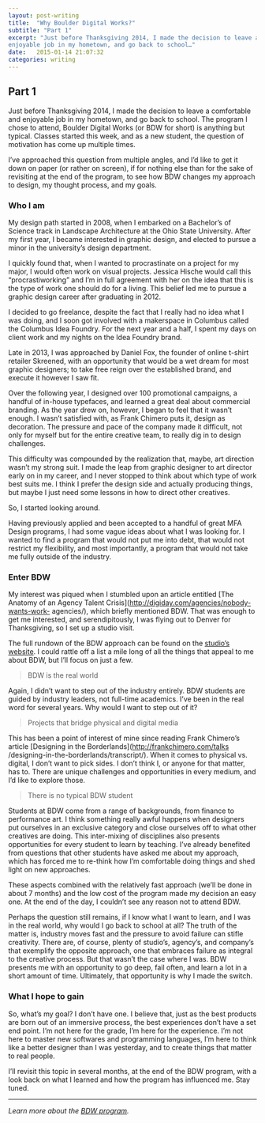 ```yaml
---
layout: post-writing
title:  "Why Boulder Digital Works?"
subtitle: "Part 1"
excerpt: "Just before Thanksgiving 2014, I made the decision to leave a comfortable and
enjoyable job in my hometown, and go back to school…"
date:   2015-01-14 21:07:32
categories: writing
---
```


## Part 1

Just before Thanksgiving 2014, I made the decision to leave a comfortable and
enjoyable job in my hometown, and go back to school. The program I chose to
attend, Boulder Digital Works (or BDW for short) is anything but typical.
Classes started this week, and as a new student, the question of motivation
has come up multiple times.

I’ve approached this question from multiple angles, and I’d like to get it
down on paper (or rather on screen), if for nothing else than for the sake of
revisiting at the end of the program, to see how BDW changes my approach to
design, my thought process, and my goals.

### Who I am

My design path started in 2008, when I embarked on a Bachelor’s of Science
track in Landscape Architecture at the Ohio State University. After my first
year, I became interested in graphic design, and elected to pursue a minor in
the university’s design department.

I quickly found that, when I wanted to procrastinate on a project for my
major, I would often work on visual projects. Jessica Hische would call this
“procrastiworking” and I’m in full agreement with her on the idea that this is
the type of work one should do for a living. This belief led me to pursue a
graphic design career after graduating in 2012.

I decided to go freelance, despite the fact that I really had no idea what I
was doing, and I soon got involved with a makerspace in Columbus called the
Columbus Idea Foundry. For the next year and a half, I spent my days on client
work and my nights on the Idea Foundry brand.

Late in 2013, I was approached by Daniel Fox, the founder of online t-shirt
retailer Skreened, with an opportunity that would be a wet dream for most
graphic designers; to take free reign over the established brand, and execute
it however I saw fit.

Over the following year, I designed over 100 promotional campaigns, a handful
of in-house typefaces, and learned a great deal about commercial branding. As
the year drew on, however, I began to feel that it wasn’t enough. I wasn’t
satisfied with, as Frank Chimero puts it, design as decoration. The pressure
and pace of the company made it difficult, not only for myself but for the
entire creative team, to really dig in to design challenges.

This difficulty was compounded by the realization that, maybe, art direction
wasn’t my strong suit. I made the leap from graphic designer to art director
early on in my career, and I never stopped to think about which type of work
best suits me. I think I prefer the design side and actually producing things,
but maybe I just need some lessons in how to direct other creatives.

So, I started looking around.

Having previously applied and been accepted to a handful of great MFA Design
programs, I had some vague ideas about what I was looking for. I wanted to
find a program that would not put me into debt, that would not restrict my
flexibility, and most importantly, a program that would not take me fully
outside of the industry.

### Enter BDW

My interest was piqued when I stumbled upon an article entitled [The Anatomy
of an Agency Talent Crisis](http://digiday.com/agencies/nobody-wants-work-
agencies/), which briefly mentioned BDW. That was enough to get me interested,
and serendipitously, I was flying out to Denver for Thanksgiving, so I set up
a studio visit.

The full rundown of the BDW approach can be found on the [studio’s
website](http://bdw.colorado.edu/). I could rattle off a list a mile long of
all the things that appeal to me about BDW, but I’ll focus on just a few.

>BDW is the real world

Again, I didn’t want to step out of the industry entirely. BDW students are
guided by industry leaders, not full-time academics. I’ve been in the real
word for several years. Why would I want to step out of it?

>Projects that bridge physical and digital media

This has been a point of interest of mine since reading Frank Chimero’s
article [Designing in the Borderlands](http://frankchimero.com/talks
/designing-in-the-borderlands/transcript/). When it comes to physical vs.
digital, I don’t want to pick sides. I don’t think I, or anyone for that
matter, has to. There are unique challenges and opportunities in every medium,
and I’d like to explore those.

>There is no typical BDW student

Students at BDW come from a range of backgrounds, from finance to performance
art. I think something really awful happens when designers put ourselves in an
exclusive category and close ourselves off to what other creatives are doing.
This inter-mixing of disciplines also presents opportunities for every student
to learn by teaching. I’ve already benefited from questions that other
students have asked me about my approach, which has forced me to re-think how
I’m comfortable doing things and shed light on new approaches.

These aspects combined with the relatively fast approach (we’ll be done in
about 7 months) and the low cost of the program made my decision an easy one.
At the end of the day, I couldn’t see any reason not to attend BDW.

Perhaps the question still remains, if I know what I want to learn, and I was
in the real world, why would I go back to school at all? The truth of the
matter is, industry moves fast and the pressure to avoid failure can stifle
creativity. There are, of course, plenty of studio’s, agency’s, and company’s
that exemplify the opposite approach, one that embraces failure as integral to
the creative process. But that wasn’t the case where I was. BDW presents me
with an opportunity to go deep, fail often, and learn a lot in a short amount
of time. Ultimately, that opportunity is why I made the switch.

### What I hope to gain

So, what’s my goal? I don’t have one. I believe that, just as the best
products are born out of an immersive process, the best experiences don’t have
a set end point. I’m not here for the grade, I’m here for the experience. I’m
not here to master new softwares and programming languages, I’m here to think
like a better designer than I was yesterday, and to create things that matter
to real people.

I’ll revisit this topic in several months, at the end of the BDW program, with
a look back on what I learned and how the program has influenced me. Stay
tuned.

***

_Learn more about the [BDW program](http://bdw.colorado.edu/)._
